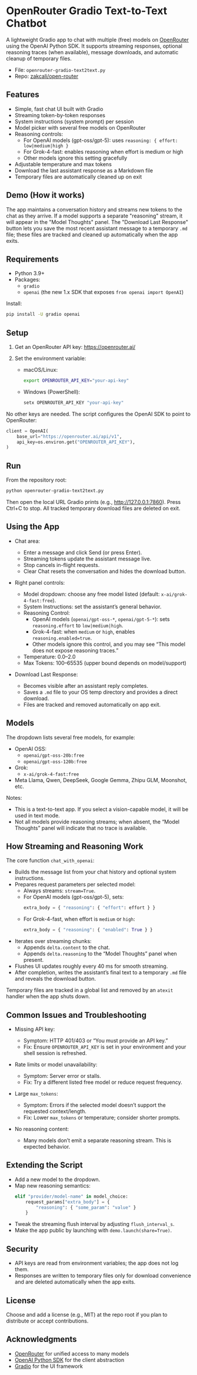 # OpenRouter Gradio Text-to-Text Chatbot

A lightweight Gradio app to chat with multiple (free) models on [OpenRouter](https://openrouter.ai/) using the OpenAI Python SDK. It supports streaming responses, optional reasoning traces (when available), message downloads, and automatic cleanup of temporary files.

- File: `openrouter-gradio-text2text.py`
- Repo: [zakcali/open-router](https://github.com/zakcali/open-router)

## Features

- Simple, fast chat UI built with Gradio
- Streaming token-by-token responses
- System instructions (system prompt) per session
- Model picker with several free models on OpenRouter
- Reasoning controls:
  - For OpenAI models (gpt-oss/gpt-5): uses `reasoning: { effort: low|medium|high }`
  - For Grok-4-fast: enables reasoning when effort is medium or high
  - Other models ignore this setting gracefully
- Adjustable temperature and max tokens
- Download the last assistant response as a Markdown file
- Temporary files are automatically cleaned up on exit

## Demo (How it works)

The app maintains a conversation history and streams new tokens to the chat as they arrive. If a model supports a separate "reasoning" stream, it will appear in the "Model Thoughts" panel. The "Download Last Response" button lets you save the most recent assistant message to a temporary `.md` file; these files are tracked and cleaned up automatically when the app exits.

## Requirements

- Python 3.9+
- Packages:
  - `gradio`
  - `openai` (the new 1.x SDK that exposes `from openai import OpenAI`)

Install:

```bash
pip install -U gradio openai
```

## Setup

1. Get an OpenRouter API key: https://openrouter.ai/
2. Set the environment variable:

   - macOS/Linux:
     ```bash
     export OPENROUTER_API_KEY="your-api-key"
     ```
   - Windows (PowerShell):
     ```powershell
     setx OPENROUTER_API_KEY "your-api-key"
     ```

No other keys are needed. The script configures the OpenAI SDK to point to OpenRouter:

```python
client = OpenAI(
    base_url="https://openrouter.ai/api/v1",
    api_key=os.environ.get("OPENROUTER_API_KEY"),
)
```

## Run

From the repository root:

```bash
python openrouter-gradio-text2text.py
```

Then open the local URL Gradio prints (e.g., http://127.0.0.1:7860). Press Ctrl+C to stop. All tracked temporary download files are deleted on exit.

## Using the App

- Chat area:
  - Enter a message and click Send (or press Enter).
  - Streaming tokens update the assistant message live.
  - Stop cancels in-flight requests.
  - Clear Chat resets the conversation and hides the download button.

- Right panel controls:
  - Model dropdown: choose any free model listed (default: `x-ai/grok-4-fast:free`).
  - System Instructions: set the assistant’s general behavior.
  - Reasoning Control:
    - OpenAI models (`openai/gpt-oss-*`, `openai/gpt-5-*`): sets `reasoning.effort` to `low|medium|high`.
    - Grok-4-fast: when `medium` or `high`, enables `reasoning.enabled=true`.
    - Other models ignore this control, and you may see “This model does not expose reasoning traces.”
  - Temperature: 0.0–2.0
  - Max Tokens: 100–65535 (upper bound depends on model/support)

- Download Last Response:
  - Becomes visible after an assistant reply completes.
  - Saves a `.md` file to your OS temp directory and provides a direct download.
  - Files are tracked and removed automatically on app exit.

## Models

The dropdown lists several free models, for example:

- OpenAI OSS:
  - `openai/gpt-oss-20b:free`
  - `openai/gpt-oss-120b:free`
- Grok:
  - `x-ai/grok-4-fast:free`
- Meta Llama, Qwen, DeepSeek, Google Gemma, Zhipu GLM, Moonshot, etc.

Notes:
- This is a text-to-text app. If you select a vision-capable model, it will be used in text mode.
- Not all models provide reasoning streams; when absent, the “Model Thoughts” panel will indicate that no trace is available.

## How Streaming and Reasoning Work

The core function `chat_with_openai`:
- Builds the message list from your chat history and optional system instructions.
- Prepares request parameters per selected model:
  - Always streams: `stream=True`.
  - For OpenAI models (gpt-oss/gpt-5), sets:
    ```python
    extra_body = { "reasoning": { "effort": effort } }
    ```
  - For Grok-4-fast, when effort is `medium` or `high`:
    ```python
    extra_body = { "reasoning": { "enabled": True } }
    ```
- Iterates over streaming chunks:
  - Appends `delta.content` to the chat.
  - Appends `delta.reasoning` to the “Model Thoughts” panel when present.
- Flushes UI updates roughly every 40 ms for smooth streaming.
- After completion, writes the assistant’s final text to a temporary `.md` file and reveals the download button.

Temporary files are tracked in a global list and removed by an `atexit` handler when the app shuts down.

## Common Issues and Troubleshooting

- Missing API key:
  - Symptom: HTTP 401/403 or “You must provide an API key.”
  - Fix: Ensure `OPENROUTER_API_KEY` is set in your environment and your shell session is refreshed.

- Rate limits or model unavailability:
  - Symptom: Server error or stalls.
  - Fix: Try a different listed free model or reduce request frequency.

- Large `max_tokens`:
  - Symptom: Errors if the selected model doesn’t support the requested context/length.
  - Fix: Lower `max_tokens` or temperature; consider shorter prompts.

- No reasoning content:
  - Many models don’t emit a separate reasoning stream. This is expected behavior.

## Extending the Script

- Add a new model to the dropdown.
- Map new reasoning semantics:
  ```python
  elif "provider/model-name" in model_choice:
      request_params["extra_body"] = {
          "reasoning": { "some_param": "value" }
      }
  ```
- Tweak the streaming flush interval by adjusting `flush_interval_s`.
- Make the app public by launching with `demo.launch(share=True)`.

## Security

- API keys are read from environment variables; the app does not log them.
- Responses are written to temporary files only for download convenience and are deleted automatically when the app exits.

## License

Choose and add a license (e.g., MIT) at the repo root if you plan to distribute or accept contributions.

## Acknowledgments

- [OpenRouter](https://openrouter.ai/) for unified access to many models
- [OpenAI Python SDK](https://github.com/openai/openai-python) for the client abstraction
- [Gradio](https://github.com/gradio-app/gradio) for the UI framework

